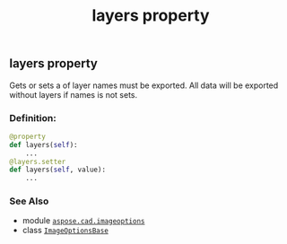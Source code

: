 ﻿---
title: layers property
second_title: Aspose.CAD for Python via .NET API References
description: 
type: docs
weight: 30
url: /python-net/aspose.cad.imageoptions/imageoptionsbase/layers/
is_root: false
---

## layers property


Gets or sets a of layer names must be exported.
All data will be exported without layers if names is not sets.
### Definition:
```python
@property
def layers(self):
    ...
@layers.setter
def layers(self, value):
    ...
```

### See Also
* module [`aspose.cad.imageoptions`](../../)
* class [`ImageOptionsBase`](/cad/python-net/aspose.cad.imageoptions/imageoptionsbase)
